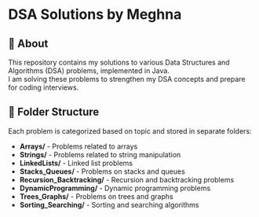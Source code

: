 # DSA Solutions by Meghna

## 📌 About
This repository contains my solutions to various Data Structures and Algorithms (DSA) problems, implemented in Java.  
I am solving these problems to strengthen my DSA concepts and prepare for coding interviews.

## 📂 Folder Structure
Each problem is categorized based on topic and stored in separate folders:
- **Arrays/** - Problems related to arrays
- **Strings/** - Problems related to string manipulation
- **LinkedLists/** - Linked list problems
- **Stacks_Queues/** - Problems on stacks and queues
- **Recursion_Backtracking/** - Recursion and backtracking problems
- **DynamicProgramming/** - Dynamic programming problems
- **Trees_Graphs/** - Problems on trees and graphs
- **Sorting_Searching/** - Sorting and searching algorithms
